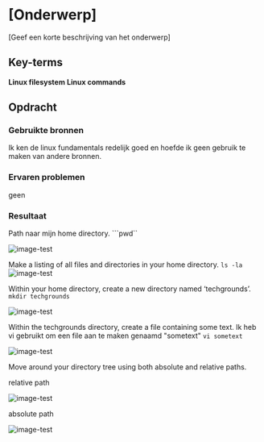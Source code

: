 # [Onderwerp]
[Geef een korte beschrijving van het onderwerp]

## Key-terms
**Linux filesystem**
**Linux commands**

## Opdracht
### Gebruikte bronnen
Ik ken de linux fundamentals redelijk goed en hoefde ik geen gebruik te maken van andere bronnen.

### Ervaren problemen
geen

### Resultaat
Path naar mijn home directory.
```pwd``

![image-test](https://github.com/kaman-codes/techgrounds-kaman/blob/main/00_includes/LNX-02_screenshot01.PNG)


Make a listing of all files and directories in your home directory.
```ls -la```
![image-test](https://github.com/kaman-codes/techgrounds-kaman/blob/main/00_includes/LNX-02_screenshot02.PNG)

Within your home directory, create a new directory named ‘techgrounds’.
```mkdir techgrounds```

![image-test](https://github.com/kaman-codes/techgrounds-kaman/blob/main/00_includes/LNX-02_screenshot03.PNG)

Within the techgrounds directory, create a file containing some text.
Ik heb vi gebruikt om een file aan te maken genaamd "sometext"
```vi sometext```

![image-test](https://github.com/kaman-codes/techgrounds-kaman/blob/main/00_includes/LNX-02_screenshot04.PNG)

Move around your directory tree using both absolute and relative paths.

relative path

![image-test](https://github.com/kaman-codes/techgrounds-kaman/blob/main/00_includes/LNX-02_screenshot05.PNG)

absolute path

![image-test](https://github.com/kaman-codes/techgrounds-kaman/blob/main/00_includes/LNX-02_screenshot06.PNG)



